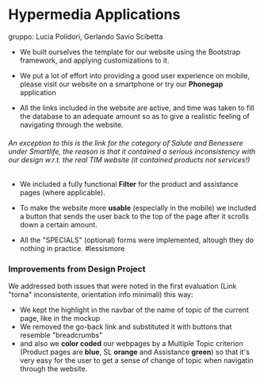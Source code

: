# Hypermedia Applications
gruppo: Lucia Polidori, Gerlando Savio Scibetta

* We built ourselves the template for our website using the Bootstrap framework, and applying customizations to it.

* We put a lot of effort into providing a good user experience on mobile, please visit our website on a smartphone or try our **Phonegap** application  

* All the links included in the website are active, and time was taken to fill the database to an adequate amount so as to give a realistic feeling of navigating through the website. 

###### An exception to this is the link for the category of *Salute and Benessere* under *Smartlife*, the reason is that it contained a serious inconsistency with our design w.r.t. the real TIM website (it contained products not services!)

* We included a fully functional **Filter** for the product and assistance pages (where applicable).

* To make the website more **usable** (especially in the mobile) we included a button that sends the user back to the top of the page after it scrolls down a certain amount. 

* All the "SPECIALS" (optional) forms were implemented, altough they do nothing in practice. #lessismore

### Improvements from Design Project
We addressed both issues that were noted in the first evaluation (Link "torna" inconsistente, orientation info minimali) this way: 
  * We kept the highlight in the navbar of the name of topic of the current page, like in the mockup
  * We removed the go-back link and substituted it with buttons that resemble "breadcrumbs"
  * and also we **color coded** our webpages by a Multiple Topic criterion (Product pages are **blue**, SL **orange** and Assistance **green**) so that it's very easy for the user to get a sense of change of topic when navigatin through the website.
